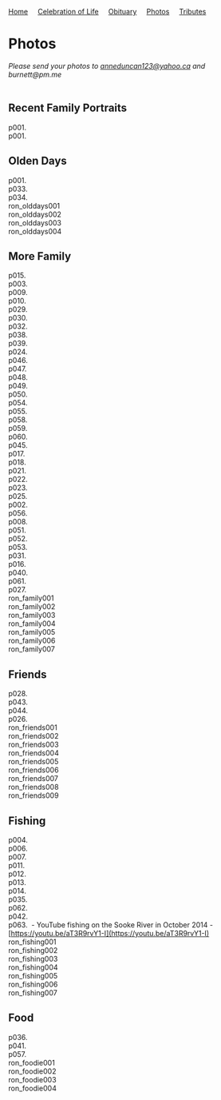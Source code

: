 [Home](./README.md) &nbsp;&nbsp;&nbsp;&nbsp;[Celebration of Life](./celebration.md)  &nbsp;&nbsp;&nbsp;&nbsp;[Obituary](./obituary.md)  &nbsp;&nbsp;&nbsp;&nbsp;[Photos](./photos.md)  &nbsp;&nbsp;&nbsp;&nbsp;[Tributes](./tributes.md)
# Photos

_Please send your photos to anneduncan123@yahoo.ca and burnett@pm.me_<br><br>

## Recent Family Portraits

p001. <img src="./assets/ron_and_family" alt=""/><br>
p001. <img src="./assets/ron_and_grandkids.png" alt=""/><br>


## Olden Days

p001. <img src="./assets/ronduncan001.png" alt=""/><br>
p033. <img src="./assets/ronduncan033.png" alt=""/><br> 
p034. <img src="./assets/ronduncan034.png" alt=""/><br>
ron_olddays001 <img src="./assets/ron_olddays001.png" alt=""/><br>
ron_olddays002 <img src="./assets/ron_olddays002.png" alt=""/><br>
ron_olddays003 <img src="./assets/ron_olddays003.png" alt=""/><br>
ron_olddays004 <img src="./assets/ron_olddays004.png" alt=""/><br>

## More Family

p015. <img src="./assets/ronduncan015.png" alt=""/><br>
p003. <img src="./assets/ronduncan003.png" alt=""/><br>
p009. <img src="./assets/ronduncan009.png" alt=""/><br>
p010. <img src="./assets/ronduncan010.png" alt=""/><br>
p029. <img src="./assets/ronduncan029.png" alt=""/><br>
p030. <img src="./assets/ronduncan030.png" alt=""/><br>
p032. <img src="./assets/ronduncan032.png" alt=""/><br>
p038. <img src="./assets/ronduncan038.png" alt=""/><br>
p039. <img src="./assets/ronduncan039.png" alt=""/><br>
p024. <img src="./assets/ronduncan024.png" alt=""/><br>
p046. <img src="./assets/ronduncan046.png" alt=""/><br>
p047. <img src="./assets/ronduncan047.png" alt=""/><br>
p048. <img src="./assets/ronduncan048.png" alt=""/><br>
p049. <img src="./assets/ronduncan049.png" alt=""/><br>
p050. <img src="./assets/ronduncan050.png" alt=""/><br>
p054. <img src="./assets/ronduncan054.png" alt=""/><br>
p055. <img src="./assets/ronduncan055.png" alt=""/><br>
p058. <img src="./assets/ronduncan058.png" alt=""/><br>
p059. <img src="./assets/ronduncan059.png" alt=""/><br>
p060. <img src="./assets/ronduncan060.png" alt=""/><br>
p045. <img src="./assets/ronduncan045.png" alt=""/><br>
p017. <img src="./assets/ronduncan017.png" alt=""/><br>
p018. <img src="./assets/ronduncan018.png" alt=""/><br> 
p021. <img src="./assets/ronduncan021.png" alt=""/><br>
p022. <img src="./assets/ronduncan022.png" alt=""/><br>
p023. <img src="./assets/ronduncan023.png" alt=""/><br> 
p025. <img src="./assets/ronduncan025.png" alt=""/><br>
p002. <img src="./assets/ronduncan002.png" alt=""/><br>
p056. <img src="./assets/ronduncan056.png" alt=""/><br>
p008. <img src="./assets/ronduncan008.png" alt=""/><br>
p051. <img src="./assets/ronduncan051.png" alt=""/><br>
p052. <img src="./assets/ronduncan052.png" alt=""/><br>
p053. <img src="./assets/ronduncan053.png" alt=""/><br>
p031. <img src="./assets/ronduncan031.png" alt=""/><br>
p016. <img src="./assets/ronduncan016.png" alt=""/><br>
p040. <img src="./assets/ronduncan040.png" alt=""/><br>
p061. <img src="./assets/ronduncan061.png" alt=""/><br>
p027. <img src="./assets/ronduncan027.png" alt=""/><br>
ron_family001 <img src="./assets/ron_family001.png" alt=""/><br>
ron_family002 <img src="./assets/ron_family002.png" alt=""/><br>
ron_family003 <img src="./assets/ron_family003.png" alt=""/><br>
ron_family004 <img src="./assets/ron_family004.png" alt=""/><br>
ron_family005 <img src="./assets/ron_family005.png" alt=""/><br>
ron_family006 <img src="./assets/ron_family006.png" alt=""/><br>
ron_family007 <img src="./assets/ron_family007.png" alt=""/><br>

## Friends

p028. <img src="./assets/ronduncan028.png" alt=""/><br>
p043. <img src="./assets/ronduncan043.png" alt=""/><br>
p044. <img src="./assets/ronduncan044.png" alt=""/><br>
p026. <img src="./assets/ronduncan026.png" alt=""/><br>
ron_friends001 <img src="./assets/ron_friends001.png" alt=""/><br>
ron_friends002 <img src="./assets/ron_friends002.png" alt=""/><br> 
ron_friends003 <img src="./assets/ron_friends003.png" alt=""/><br> 
ron_friends004 <img src="./assets/ron_friends004.png" alt=""/><br> 
ron_friends005 <img src="./assets/ron_friends005.png" alt=""/><br> 
ron_friends006 <img src="./assets/ron_friends006.png" alt=""/><br> 
ron_friends007 <img src="./assets/ron_friends007.png" alt=""/><br> 
ron_friends008 <img src="./assets/ron_friends008.png" alt=""/><br> 
ron_friends009 <img src="./assets/ron_friends009.png" alt=""/><br>  

## Fishing

p004. <img src="./assets/ronduncan004.png" alt=""/><br> 
p006. <img src="./assets/ronduncan006.png" alt=""/><br>
p007. <img src="./assets/ronduncan007.png" alt=""/><br>
p011. <img src="./assets/ronduncan011.png" alt=""/><br>
p012. <img src="./assets/ronduncan012.png" alt=""/><br>
p013. <img src="./assets/ronduncan013.png" alt=""/><br>
p014. <img src="./assets/ronduncan014.png" alt=""/><br> 
p035. <img src="./assets/ronduncan035.png" alt=""/><br>
p062. <img src="./assets/ronduncan062.png" alt=""/><br>
p042. <img src="./assets/ronduncan042.png" alt=""/><br>
p063. <img src="./assets/ronduncan063.png" alt=""/> - YouTube fishing on the Sooke River in October 2014 - [https://youtu.be/aT3R9rvY1-I](https://youtu.be/aT3R9rvY1-I)<br>
ron_fishing001 <img src="./assets/ron_fishing001.png" alt=""/><br>
ron_fishing002 <img src="./assets/ron_fishing002.png" alt=""/><br>
ron_fishing003 <img src="./assets/ron_fishing003.png" alt=""/><br>
ron_fishing004 <img src="./assets/ron_fishing004.png" alt=""/><br>
ron_fishing005 <img src="./assets/ron_fishing005.png" alt=""/><br>
ron_fishing006 <img src="./assets/ron_fishing006.png" alt=""/><br>
ron_fishing007 <img src="./assets/ron_fishing007.png" alt=""/><br>

## Food

p036. <img src="./assets/ronduncan036.png" alt=""/><br>
p041. <img src="./assets/ronduncan041.png" alt=""/><br>
p057. <img src="./assets/ronduncan057.png" alt=""/><br>
ron_foodie001 <img src="./assets/ron_foodie001.png" alt=""/><br>
ron_foodie002 <img src="./assets/ron_foodie002.png" alt=""/><br>
ron_foodie003 <img src="./assets/ron_foodie003.png" alt=""/><br>
ron_foodie004 <img src="./assets/ron_foodie004.png" alt=""/><br>













